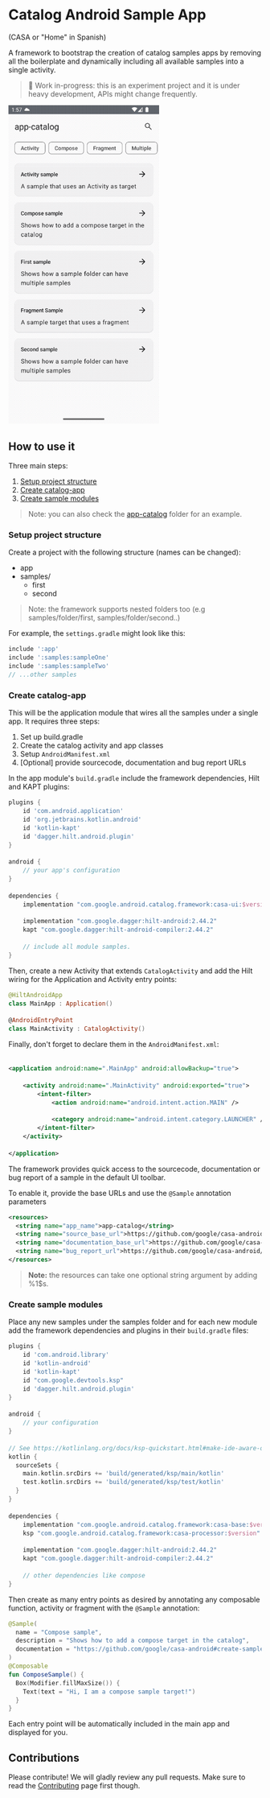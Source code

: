 # Catalog Android Sample App

(CASA or "Home" in Spanish)

A framework to bootstrap the creation of catalog samples apps by removing all the boilerplate and
dynamically including all available samples into a single activity.

> 🚧 Work in-progress: this is an experiment project and it is under heavy development,
> APIs might change frequently.

<img
alt="Shows the sample app of the framework in action"
src="casa-showcase.gif"
title="Framework showcase"
width="300"
/>

## How to use it

Three main steps:

1. [Setup project structure](#setup-project-structure)
2. [Create catalog-app](#create-catalog-app)
3. [Create sample modules](#create-sample-modules)

> Note: you can also check the [app-catalog](app-catalog) folder for an example.

### Setup project structure

Create a project with the following structure (names can be changed):

- app
- samples/
    - first
    - second

> Note: the framework supports nested folders too (e.g samples/folder/first,
> samples/folder/second..)

For example, the `settings.gradle` might look like this:

```groovy
include ':app'
include ':samples:sampleOne'
include ':samples:sampleTwo'
// ...other samples
```

### Create catalog-app

This will be the application module that wires all the samples under a single app. It requires
three steps:

1. Set up build.gradle
2. Create the catalog activity and app classes
3. Setup `AndroidManifest.xml`
4. [Optional] provide sourcecode, documentation and bug report URLs

In the app module's `build.gradle` include the framework dependencies, Hilt and KAPT plugins:

```groovy
plugins {
    id 'com.android.application'
    id 'org.jetbrains.kotlin.android'
    id 'kotlin-kapt'
    id 'dagger.hilt.android.plugin'
}

android {
    // your app's configuration
}

dependencies {
    implementation "com.google.android.catalog.framework:casa-ui:$version"

    implementation "com.google.dagger:hilt-android:2.44.2"
    kapt "com.google.dagger:hilt-android-compiler:2.44.2"

    // include all module samples.
}
```

Then, create a new Activity that extends `CatalogActivity` and add the Hilt wiring for the
Application and Activity entry points:

```kotlin
@HiltAndroidApp
class MainApp : Application()

@AndroidEntryPoint
class MainActivity : CatalogActivity()
```

Finally, don't forget to declare them in the `AndroidManifest.xml`:

```xml

<application android:name=".MainApp" android:allowBackup="true">

    <activity android:name=".MainActivity" android:exported="true">
        <intent-filter>
            <action android:name="android.intent.action.MAIN" />

            <category android:name="android.intent.category.LAUNCHER" />
        </intent-filter>
    </activity>

</application>
```

The framework provides quick access to the sourcecode, documentation or bug report of a sample in
the default UI toolbar. 

To enable it, provide the base URLs and use the `@Sample` annotation parameters

```xml
<resources>
  <string name="app_name">app-catalog</string>
  <string name="source_base_url">https://github.com/google/casa-android/tree/main/app-catalog/samples/%1$s</string>
  <string name="documentation_base_url">https://github.com/google/casa-android</string>
  <string name="bug_report_url">https://github.com/google/casa-android/issues/new?assignees=&amp;labels=&amp;template=bug_report.md&amp;title=%1$s</string>
</resources>
```

> **Note:** the resources can take one optional string argument by adding %1$s.   

### Create sample modules

Place any new samples under the samples folder and for each new module add the framework
dependencies and plugins in their `build.gradle` files:

```groovy
plugins {
    id 'com.android.library'
    id 'kotlin-android'
    id 'kotlin-kapt'
    id "com.google.devtools.ksp"
    id 'dagger.hilt.android.plugin'
}

android {
    // your configuration
}

// See https://kotlinlang.org/docs/ksp-quickstart.html#make-ide-aware-of-generated-code
kotlin {
  sourceSets {
    main.kotlin.srcDirs += 'build/generated/ksp/main/kotlin'
    test.kotlin.srcDirs += 'build/generated/ksp/test/kotlin'
  }
}

dependencies {
    implementation "com.google.android.catalog.framework:casa-base:$version"
    ksp "com.google.android.catalog.framework:casa-processor:$version"

    implementation "com.google.dagger:hilt-android:2.44.2"
    kapt "com.google.dagger:hilt-android-compiler:2.44.2"

    // other dependencies like compose
}
```

Then create as many entry points as desired by annotating any composable function, activity or
fragment with the `@Sample` annotation:

```kotlin
@Sample(
  name = "Compose sample",
  description = "Shows how to add a compose target in the catalog",
  documentation = "https://github.com/google/casa-android#create-sample-modules"
)
@Composable
fun ComposeSample() {
  Box(Modifier.fillMaxSize()) {
    Text(text = "Hi, I am a compose sample target!")
  }
}
```

Each entry point will be automatically included in the main app and displayed for you.

## Contributions

Please contribute! We will gladly review any pull requests.
Make sure to read the [Contributing](CONTRIBUTING.md) page first though.
